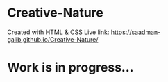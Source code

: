 # Creative-Nature
Created with HTML & CSS
Live link: https://saadman-galib.github.io/Creative-Nature/
# Work is in progress...